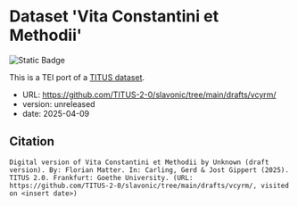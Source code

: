# Dataset 'Vita Constantini et Methodii'

![Static Badge](https://img.shields.io/badge/TEI_validation-passing-green)

This is a TEI port of a [TITUS dataset](http://titus.uni-frankfurt.de/texte/etcc/slav/aksl/vcyrmeth/vcyrm.htm).

* URL: https://github.com/TITUS-2-0/slavonic/tree/main/drafts/vcyrm/
* version: unreleased
* date: 2025-04-09

## Citation
```
Digital version of Vita Constantini et Methodii by Unknown (draft version). By: Florian Matter. In: Carling, Gerd & Jost Gippert (2025). TITUS 2.0. Frankfurt: Goethe University. (URL: https://github.com/TITUS-2-0/slavonic/tree/main/drafts/vcyrm/, visited on <insert date>)
```

